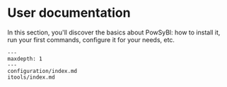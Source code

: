 # User documentation

In this section, you'll discover the basics about PowSyBl: how to install it, run your first commands, configure it for your needs, etc.

```{toctree}
---
maxdepth: 1
---
configuration/index.md
itools/index.md
```

